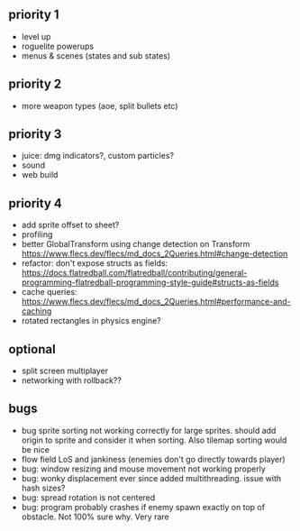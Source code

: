 ## priority 1
- level up
- roguelite powerups
- menus & scenes (states and sub states)

## priority 2
- more weapon types (aoe, split bullets etc)

## priority 3
- juice: dmg indicators?, custom particles?
- sound
- web build

## priority 4
- add sprite offset to sheet?
- profiling
- better GlobalTransform using change detection on Transform https://www.flecs.dev/flecs/md_docs_2Queries.html#change-detection
- refactor: don't expose structs as fields: https://docs.flatredball.com/flatredball/contributing/general-programming-flatredball-programming-style-guide#structs-as-fields
- cache queries: https://www.flecs.dev/flecs/md_docs_2Queries.html#performance-and-caching
- rotated rectangles in physics engine?

## optional
- split screen multiplayer
- networking with rollback??

## bugs
- bug sprite sorting not working correctly for large sprites. should add origin to sprite and consider it when sorting. Also tilemap sorting would be nice
- flow field LoS and jankiness (enemies don't go directly towards player)
- bug: window resizing and mouse movement not working properly
- bug: wonky displacement ever since added multithreading. issue with hash sizes?
- bug: spread rotation is not centered
- bug: program probably crashes if enemy spawn exactly on top of obstacle. Not 100% sure why. Very rare